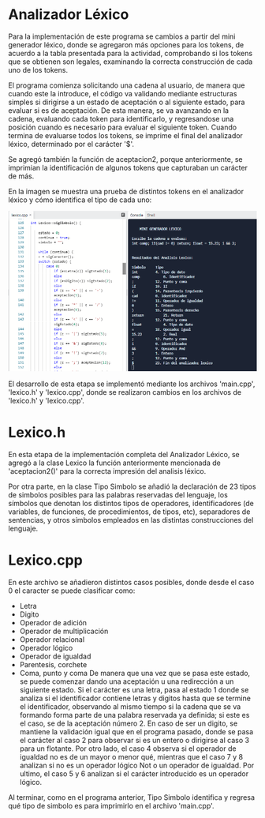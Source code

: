 # Analizador Léxico

Para la implementación  de este programa se cambios a partir del mini generador léxico, donde se agregaron más opciones para los tokens, de acuerdo a la tabla presentada para la actividad, comprobando si los tokens que se obtienen son legales, examinando la correcta construcción de cada uno de los tokens.

El programa comienza solicitando una cadena al usuario, de manera que cuando este la introduce, el código va validando mediante estructuras simples si dirigirse a un estado de aceptación o al siguiente estado, para evaluar si es de aceptación. De esta manera, se va avanzando en la cadena, evaluando cada token para identificarlo, y regresandose una posición cuando es necesario para evaluar el siguiente token. Cuando termina de evaluarse todos los tokens, se imprime el final del analizador léxico, determinado por el carácter '$'.

Se agregó también la función de aceptacion2, porque anteriormente, se imprimian la identificación de algunos tokens que capturaban un carácter de más. 

En la imagen se muestra una prueba de distintos tokens en el analizador léxico y cómo identifica el tipo de cada uno:

<img src="./images/funcionamiento-del-analizador-lexico.png">


El desarrollo de esta etapa se implementó mediante los archivos 'main.cpp', 'lexico.h' y 'lexico.cpp', donde se realizaron cambios en los archivos de 'lexico.h' y 'lexico.cpp'.


# Lexico.h

En esta etapa de la implementación completa del Analizador Léxico, se agregó a la clase Lexico la función anteriormente mencionada de 'aceptacion2()' para la correcta impresión del analisis léxico.

Por otra parte, en la clase Tipo Simbolo se añadió la declaración de 23 tipos de simbolos posibles para las palabras reservadas del lenguaje, los símbolos que denotan los distintos tipos de operadores, identificadores (de variables, de funciones, de procedimientos, de tipos, etc), separadores de sentencias, y otros símbolos empleados en las distintas construcciones del lenguaje.


# Lexico.cpp

En este archivo se añadieron distintos casos posibles, donde desde el caso 0 el caracter se puede clasificar como:
- Letra
- Digito
- Operador de adición
- Operador de multiplicación
- Operador relacional
- Operador lógico
- Operador de igualdad
- Parentesis, corchete
- Coma, punto y coma
De manera que una vez que se pasa este estado, se puede comenzar dando una aceptación u una redirección a un siguiente estado. 
Si el carácter es una letra, pasa al estado 1 donde se analiza si el identificador contiene letras y digitos hasta que se termine el identificador, observando al mismo tiempo si la cadena que se va formando forma parte de una palabra reservada ya definida; si este es el caso, se de la aceptación número 2.
En caso de ser un digito, se mantiene la validación igual que en el programa pasado, donde se pasa el carácter al caso 2 para observar si es un entero o dirigirse al caso 3 para un flotante. 
Por otro lado, el caso 4 observa si el operador de igualdad no es de un mayor o menor qué, mientras que el caso 7 y 8 analizan si no es un operador lógico Not o un operador de igualdad.
Por ultimo, el caso 5 y 6 analizan si el carácter introducido es un operador lógico. 

Al terminar, como en el programa anterior, Tipo Simbolo identifica y regresa qué tipo de simbolo es para imprimirlo en el archivo 'main.cpp'.
